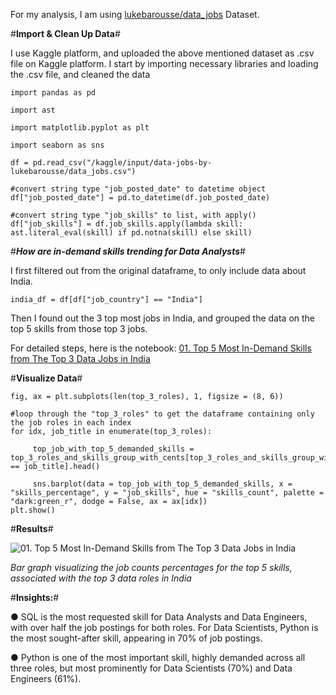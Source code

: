 For my analysis, I am using [lukebarousse/data_jobs](https://huggingface.co/datasets/lukebarousse/data_jobs) Dataset.

#**Import & Clean Up Data**#

I use Kaggle platform, and uploaded the above mentioned dataset as .csv file on Kaggle platform.
I start by importing necessary libraries and loading the .csv file, and cleaned the data
    
    import pandas as pd

    import ast

    import matplotlib.pyplot as plt

    import seaborn as sns

    df = pd.read_csv("/kaggle/input/data-jobs-by-lukebarousse/data_jobs.csv")

    #convert string type "job_posted_date" to datetime object
    df["job_posted_date"] = pd.to_datetime(df.job_posted_date)

    #convert string type "job_skills" to list, with apply()
    df["job_skills"] = df.job_skills.apply(lambda skill: ast.literal_eval(skill) if pd.notna(skill) else skill)


#***How are in-demand skills trending for Data Analysts***#

I first filtered out from the original dataframe, to only include data about India. 

`india_df = df[df["job_country"] == "India"]`

Then I found out the 3 top most jobs in India, and grouped the data on the top 5 skills from those top 3 jobs.

For detailed steps, here is the notebook: [01. Top 5 Most In-Demand Skills from The Top 3 Data Jobs in India](https://github.com/WandererFakeer/Python_Data_Science_Basic_Projects/blob/main/01.%20Top%205%20Most%20In-Demand%20Skills%20from%20The%20Top%203%20Data%20Jobs%20in%20India.ipynb)


#**Visualize Data**#
       

    
    fig, ax = plt.subplots(len(top_3_roles), 1, figsize = (8, 6))

    #loop through the "top_3_roles" to get the dataframe containing only the job roles in each index
    for idx, job_title in enumerate(top_3_roles):

         top_job_with_top_5_demanded_skills = top_3_roles_and_skills_group_with_cents[top_3_roles_and_skills_group_with_cents["job_title_short"] == job_title].head()

         sns.barplot(data = top_job_with_top_5_demanded_skills, x = "skills_percentage", y = "job_skills", hue = "skills_count", palette = "dark:green_r", dodge = False, ax = ax[idx])
    plt.show()



#**Results**#

![01. Top 5 Most In-Demand Skills from The Top 3 Data Jobs in India](https://github.com/user-attachments/assets/47cd71a8-84c5-4f3b-86e1-4f5d8f6c54aa)

_Bar graph visualizing the job counts percentages for the top 5 skills, associated with the top 3 data roles in India_


#**Insights:**#

● SQL is the most requested skill for Data Analysts and Data Engineers, with over half the job postings for both roles. For Data Scientists, Python is the most sought-after skill, appearing in 70% of job postings.

● Python is one of the most important skill, highly demanded across all three roles, but most prominently for Data Scientists (70%) and Data Engineers (61%).

